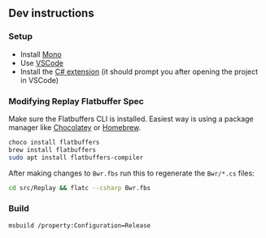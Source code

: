 ## Dev instructions

### Setup

- Install [Mono](https://www.mono-project.com/download/stable/)
- Use [VSCode](https://code.visualstudio.com/download)
- Install the [C# extension](https://marketplace.visualstudio.com/items?itemName=ms-dotnettools.csharp) (it should prompt you after opening the project in VSCode)

### Modifying Replay Flatbuffer Spec

Make sure the Flatbuffers CLI is installed. Easiest way is using a package manager like [Chocolatey](https://chocolatey.org/) or [Homebrew](https://brew.sh/).

```sh
choco install flatbuffers
brew install flatbuffers
sudo apt install flatbuffers-compiler
```

After making changes to `Bwr.fbs` run this to regenerate the `Bwr/*.cs` files:

```sh
cd src/Replay && flatc --csharp Bwr.fbs
```

### Build

```sh
msbuild /property:Configuration=Release
```
